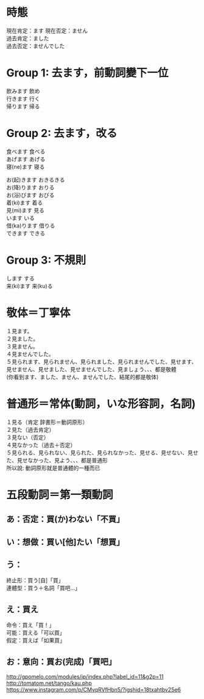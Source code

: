 # 時態
現在肯定：ます 
現在否定：ません  
過去肯定：ました  
過去否定：ませんでした  

# Group 1: 去ます，前動詞變下一位
飲みます 飲め  
行きます 行く  
帰ります 帰る  

# Group 2:  去ます，改る
食べます 食べる  
あげます あげる  
寝(ne)ます 寝る  

お(起)きます おきるきる  
お(降)ります おりる  
お(浴)びます おびる  
着(ki)ます 着る  
見(mi)ます 見る  
います いる  
借(ka)ります 借りる  
できます できる  

# Group 3: 不規則
します する  
来(ki)ます 来(ku)る  

# 敬体＝丁寧体
１見ます。  
２見ました。  
３見ません。  
４見ませんでした。  
５見られます、見られません、見られました、見られませんでした、見せます、見せません、見せました、見せませんでした、見ましょう、、、都是敬體  
(你看到ます、ました、ません、ませんでした、結尾的都是敬体)  

# 普通形＝常体(動詞，いな形容詞，名詞)  
１見る（肯定  辞書形＝動詞原形）  
２見た（過去肯定）  
３見ない（否定）  
４見なかった（過去＋否定）  
５見られる、見られない、見られた、見られなかった、見せる、見せない、見せた、見せなかった、見よう、、、都是普通形  
所以說: 動詞原形就是普通體的一種而已  

# 五段動詞＝第一類動詞
## あ：否定：買(か)わない「不買」
## い：想做：買い[他]たい「想買」
## う：
終止形：買う[自]「買」  
連體型：買う＋名詞「買吧...」  
## え：買え
命令：買え「買！」  
可能：買える「可以買」  
假定：買えば「如果買」  
## お：意向：買お(完成)「買吧」

http://gpomelo.com/modules/jp/index.php?label_id=11&g2p=11  
http://tomatom.net/tango/kau.php    
https://www.instagram.com/p/CMvqRVfHbn5/?igshid=18txahtbv25e6  

